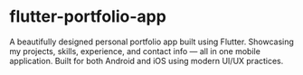 # flutter-portfolio-app
A beautifully designed personal portfolio app built using Flutter. Showcasing my projects, skills, experience, and contact info — all in one mobile application. Built for both Android and iOS using modern UI/UX practices.
